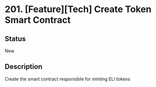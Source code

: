 # 201. [Feature][Tech] Create Token Smart Contract

## Status

New

## Description

Create the smart contract responsible for minting ELI tokens